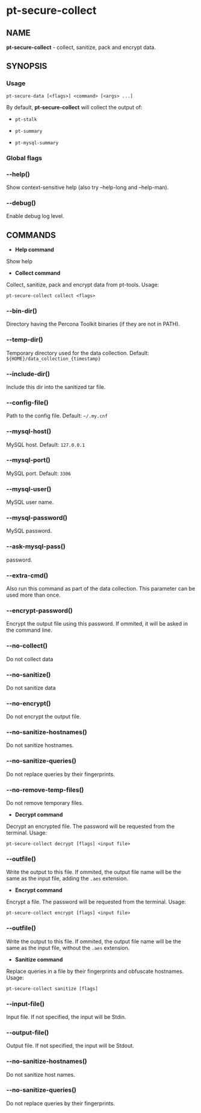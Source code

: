 # **pt-secure-collect**

## NAME

**pt-secure-collect** - collect, sanitize, pack and encrypt data.

## SYNOPSIS

### Usage

```
pt-secure-data [<flags>] <command> [<args> ...]
```

By default, **pt-secure-collect** will collect the output of:


* `pt-stalk`


* `pt-summary`


* `pt-mysql-summary`

### Global flags


### --help()
Show context-sensitive help (also try –help-long and –help-man).


### --debug()
Enable debug log level.

## COMMANDS


* **Help command**

Show help


* **Collect command**

Collect, sanitize, pack and encrypt data from pt-tools. Usage:

```
pt-secure-collect collect <flags>
```


### --bin-dir()
Directory having the Percona Toolkit binaries (if they are not in PATH).


### --temp-dir()
Temporary directory used for the data collection.
Default: `${HOME}/data_collection_{timestamp}`


### --include-dir()
Include this dir into the sanitized tar file.


### --config-file()
Path to the config file. Default: `~/.my.cnf`


### --mysql-host()
MySQL host. Default: `127.0.0.1`


### --mysql-port()
MySQL port. Default: `3306`


### --mysql-user()
MySQL user name.


### --mysql-password()
MySQL password.


### --ask-mysql-pass()
password.


### --extra-cmd()
Also run this command as part of the data collection. This parameter can
be used more than once.


### --encrypt-password()
Encrypt the output file using this password. If ommited, it will be asked
in the command line.


### --no-collect()
Do not collect data


### --no-sanitize()
Do not sanitize data


### --no-encrypt()
Do not encrypt the output file.


### --no-sanitize-hostnames()
Do not sanitize hostnames.


### --no-sanitize-queries()
Do not replace queries by their fingerprints.


### --no-remove-temp-files()
Do not remove temporary files.


* **Decrypt command**

Decrypt an encrypted file. The password will be requested from the
terminal. Usage:

```
pt-secure-collect decrypt [flags] <input file>
```


### --outfile()
Write the output to this file. If ommited, the output file
name will be the same as the input file, adding the `.aes` extension.


* **Encrypt command**

Encrypt a file. The password will be requested from the terminal. Usage:

```
pt-secure-collect encrypt [flags] <input file>
```


### --outfile()
Write the output to this file. If ommited, the output file
name will be the same as the input file, without the `.aes` extension.


* **Sanitize command**

Replace queries in a file by their fingerprints and obfuscate hostnames.
Usage:

```
pt-secure-collect sanitize [flags]
```


### --input-file()
Input file. If not specified, the input will  be Stdin.


### --output-file()
Output file. If not specified, the input will be Stdout.


### --no-sanitize-hostnames()
Do not sanitize host names.


### --no-sanitize-queries()
Do not replace queries by their fingerprints.
